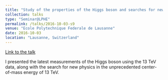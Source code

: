 ```yaml
---
title: "Study of the properties of the Higgs boson and searches for new physics with the Higgs boson at ATLAS using 13 TeV data"
collection: talks
type: "Seminar@LPHE"
permalink: /talks/2016-10-03-s9
venue: "Ecole Polytechnique Federale de Lausanne"
date: 2016-10-03
location: "Lausanne, Switzerland"
---
```


[Link to the talk](http://lphe.epfl.ch/seminar/extern/Xiangyang_Ju_03102016.pdf)

I presented the latest measurements of the Higgs boson using the 13 TeV data, along with the search for new physics in the unprecedented center-of-mass energy of 13 TeV.
